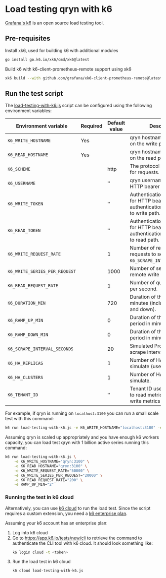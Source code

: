 # Load testing qryn with k6

[Grafana's k6](https://k6.io/) is an open source load testing tool.

## Pre-requisites

Install xk6, used for building k6 with additional modules

```sh
go install go.k6.io/xk6/cmd/xk6@latest
```

Build k6 with k6-client-prometheus-remote support using xk6

```sh
xk6 build --with github.com/grafana/xk6-client-prometheus-remote@latest
```

## Run the test script

The [load-testing-with-k6.js] script can be configured using the following environment variables:

| Environment variable          | Required | Default value | Description                                                                           |
| ----------------------------- | -------- | ------------- | ------------------------------------------------------------------------------------- |
| `K6_WRITE_HOSTNAME`           | Yes      |               | qryn hostname to connect to on the write path.                                       |
| `K6_READ_HOSTNAME`            | Yes      |               | qryn hostname to connect to on the read path.                                        |
| `K6_SCHEME`                   |          | http          | The protocol scheme used for requests.                                                |
| `K6_USERNAME`                 |          | ''            | qryn username to use for HTTP bearer authentication.                                 |
| `K6_WRITE_TOKEN`              |          | ''            | Authentication token to use for HTTP bearer authentication on requests to write path. |
| `K6_READ_TOKEN`               |          | ''            | Authentication token to use for HTTP bearer authentication on requests to read path.  |
| `K6_WRITE_REQUEST_RATE`       |          | 1             | Number of remote write requests to send every `K6_SCRAPE_INTERVAL_SECONDS`.           |
| `K6_WRITE_SERIES_PER_REQUEST` |          | 1000          | Number of series per remote write request.                                            |
| `K6_READ_REQUEST_RATE`        |          | 1             | Number of query requests per second.                                                  |
| `K6_DURATION_MIN`             |          | 720           | Duration of the load test in minutes (including ramp up and down).                    |
| `K6_RAMP_UP_MIN`              |          | 0             | Duration of the ramp up period in minutes.                                            |
| `K6_RAMP_DOWN_MIN`            |          | 0             | Duration of the ramp down period in minutes.                                          |
| `K6_SCRAPE_INTERVAL_SECONDS`  |          | 20            | Simulated Prometheus scrape interval in seconds.                                      |
| `K6_HA_REPLICAS`              |          | 1             | Number of HA replicas to simulate (use 1 for no HA).                                  |
| `K6_HA_CLUSTERS`              |          | 1             | Number of HA clusters to simulate.                                                    |
| `K6_TENANT_ID`                |          | ''            | Tenant ID used for load test to read metrics from and write metrics to.               |

For example, if qryn is running on `localhost:3100` you can run a small scale test with this command:

```sh
k6 run load-testing-with-k6.js -e K6_WRITE_HOSTNAME="localhost:3100" -e K6_READ_HOSTNAME="localhost:3100" -e K6_DURATION_MIN="1"
```

Assuming qryn is scaled up appropriately and you have enough k6 workers capacity, you can load test qryn with 1 billion active series running this command:

```sh
k6 run load-testing-with-k6.js \
    -e K6_WRITE_HOSTNAME="qryn:3100" \
    -e K6_READ_HOSTNAME="qryn:3100" \
    -e K6_WRITE_REQUEST_RATE="50000" \
    -e K6_WRITE_SERIES_PER_REQUEST="20000" \
    -e K6_READ_REQUEST_RATE="200" \
    -e RAMP_UP_MIN="2"
```

### Running the test in k6 cloud

Alternatively, you can use [k6 cloud](https://k6.io/cloud/) to run the load test.
Since the script requires a custom extension, you need a [k6 enterprise plan](https://k6.io/pricing/).

Assuming your k6 account has an enterprise plan:

1. Log into k6 cloud
1. Go to https://app.k6.io/tests/new/cli to retrieve the command to authenticate the CLI tool with k6 cloud. It should look something like:
   ```sh
   k6 login cloud -t <token>
   ```
1. Run the load test in k6 cloud
   ```sh
   k6 cloud load-testing-with-k6.js
   ```

[load-testing-with-k6.js]: ./load-testing-with-k6.js
